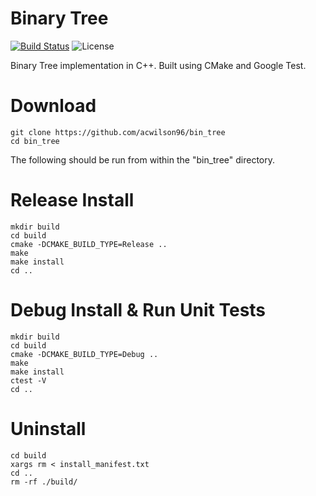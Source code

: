 # Binary Tree

[![Build Status](https://travis-ci.com/rdtscp/bin_tree.svg?branch=master)](https://travis-ci.com/rdtscp/bin_tree)
![License](https://img.shields.io/badge/License-MIT-brightgreen.svg)

Binary Tree implementation in C++. Built using CMake and Google Test. 

# Download

    git clone https://github.com/acwilson96/bin_tree
    cd bin_tree

The following should be run from within the "bin_tree" directory.

# Release Install

    mkdir build
    cd build
    cmake -DCMAKE_BUILD_TYPE=Release ..
    make
    make install
    cd ..

# Debug Install & Run Unit Tests

    mkdir build
    cd build
    cmake -DCMAKE_BUILD_TYPE=Debug ..
    make
    make install
    ctest -V
    cd ..

# Uninstall

    cd build
    xargs rm < install_manifest.txt
    cd ..
    rm -rf ./build/
